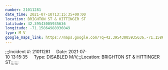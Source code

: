 ```yaml
---
number: 21011281
date_time: 2021-07-10T13:15:35+00:00
location: BRIGHTON ST & HITTINGER ST
latitude: 42.39543005935636
longitude: -71.15864988936049
type: M V
google_maps_link: https://maps.google.com/?q=42.39543005935636,-71.15864988936049
---
```


;;;Incident #: 21011281     Date: 2021‐07‐10 13:15:35     Type: DISABLED M/V;;;Location: BRIGHTON ST & HITTINGER ST;;;;;;

